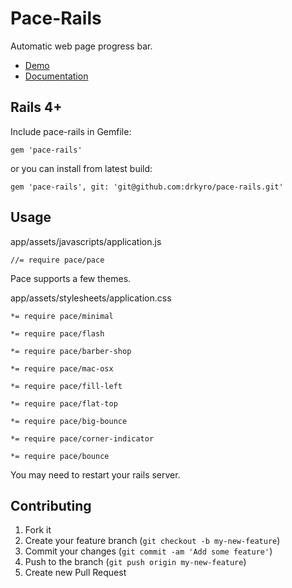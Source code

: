 # Pace-Rails

Automatic web page progress bar.

-	[Demo](http://github.hubspot.com/pace/docs/welcome/)
-	[Documentation](http://github.hubspot.com/pace/)

## Rails 4+

Include pace-rails in Gemfile:

    gem 'pace-rails'

or you can install from latest build:

    gem 'pace-rails', git: 'git@github.com:drkyro/pace-rails.git'

## Usage

app/assets/javascripts/application.js

	//= require pace/pace

Pace supports a few themes.

app/assets/stylesheets/application.css

	*= require pace/minimal
	
	*= require pace/flash

	*= require pace/barber-shop

	*= require pace/mac-osx

	*= require pace/fill-left

	*= require pace/flat-top

	*= require pace/big-bounce

	*= require pace/corner-indicator

	*= require pace/bounce

You may need to restart your rails server.

## Contributing

1. Fork it
2. Create your feature branch (`git checkout -b my-new-feature`)
3. Commit your changes (`git commit -am 'Add some feature'`)
4. Push to the branch (`git push origin my-new-feature`)
5. Create new Pull Request
